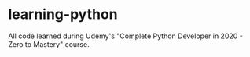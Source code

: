 # learning-python
All code learned during Udemy's "Complete Python Developer in 2020 - Zero to Mastery" course.
